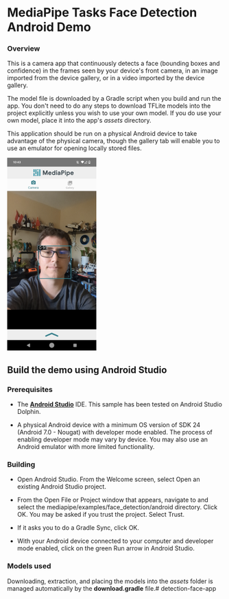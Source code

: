 
# MediaPipe Tasks Face Detection Android Demo

### Overview

This is a camera app that continuously detects a face (bounding boxes and confidence) in the frames seen by your device's front camera, in an image imported from the device gallery,  or in a video imported by the device gallery.

The model file is downloaded by a Gradle script when you build and run the app. You don't need to do any steps to download TFLite models into the project explicitly unless you wish to use your own model. If you do use your own model, place it into the app's *assets* directory.

This application should be run on a physical Android device to take advantage of the physical camera, though the gallery tab will enable you to use an emulator for opening locally stored files.

![Face Detection Demo](face_detection.png?raw=true "Face Detection Demo")

## Build the demo using Android Studio

### Prerequisites

*   The **[Android Studio](https://developer.android.com/studio/index.html)**
    IDE. This sample has been tested on Android Studio Dolphin.

*   A physical Android device with a minimum OS version of SDK 24 (Android 7.0 -
    Nougat) with developer mode enabled. The process of enabling developer mode
    may vary by device. You may also use an Android emulator with more limited
    functionality.

### Building

*   Open Android Studio. From the Welcome screen, select Open an existing
    Android Studio project.

*   From the Open File or Project window that appears, navigate to and select
    the mediapipe/examples/face_detection/android directory. Click OK. You may
    be asked if you trust the project. Select Trust.

*   If it asks you to do a Gradle Sync, click OK.

*   With your Android device connected to your computer and developer mode
    enabled, click on the green Run arrow in Android Studio.

### Models used

Downloading, extraction, and placing the models into the *assets* folder is
managed automatically by the **download.gradle** file.#   d e t e c t i o n - f a c e - a p p 
 
 